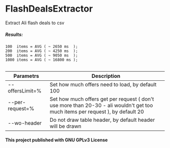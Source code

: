 # FlashDealsExtractor
Extract Ali flash deals to csv


##### Results:
```
100  items = AVG ( ~ 2650 ms  );
200  items = AVG ( ~ 4250 ms  );
500  items = AVG ( ~ 9050 ms  );
1000 items = AVG ( ~ 16800 ms );
```	
## 
| Parametrs | Description |
| --------- | ----------- |
| --offersLimit=%        | Set how much offers need to load, by default 100 |
| --per-request=%        | Set how much offers get per request ( don't use more than 20-30 - ali wouldn't get too much items per request ), by default 20 |
| --wo-header            | Do not draw table header, by default header will be drawn |

#### This project published with GNU GPLv3 License
